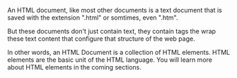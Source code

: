An HTML document, like most other documents is a text document that is saved with the extension ".html" or somtimes, even ".htm".

But these documents don't just contain text, they contain tags the wrap these text content that configure that structure of the web page.

In other words, an HTML Document is a collection of HTML elements. HTML elements are the basic unit of the HTML language. You will learn more about HTML elements in the coming sections.
